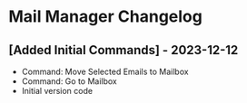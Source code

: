 # Mail Manager Changelog

## [Added Initial Commands] - 2023-12-12
- Command: Move Selected Emails to Mailbox
- Command: Go to Mailbox
- Initial version code
